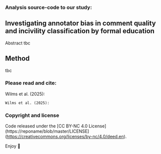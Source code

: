 ### Analysis source-code to our study:
## Investigating annotator bias in comment quality and incivility classification by formal education

Abstract tbc

## Method
tbc



### Please read and cite:
Wilms et al. (2025):

```
Wilms et al. (2025):
```



### Copyright and license

Code released under the [CC BY-NC 4.0 License](https://reponame/blob/master/LICENSE](https://creativecommons.org/licenses/by-nc/4.0/deed.en).

Enjoy :metal:
